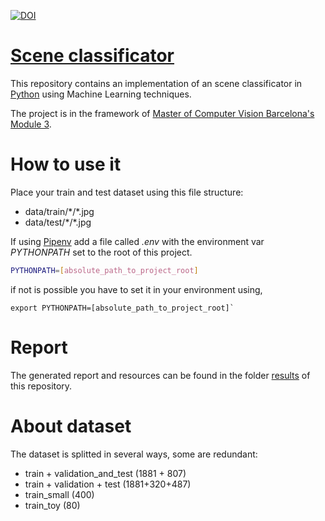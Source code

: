 [![DOI](https://zenodo.org/badge/113903219.svg)](https://zenodo.org/badge/latestdoi/113903219)

# [Scene classificator](https://github.com/godbhaal/scene-classificator)

This repository contains an implementation of an scene classificator in [Python](https://www.python.org/) using Machine Learning techniques.

The project is in the framework of [Master of Computer Vision Barcelona's](http://pagines.uab.cat/mcv) [Module 3](http://pagines.uab.cat/mcv/content/m3-machine-learning-computer-vision).

# How to use it

Place your train and test dataset using this file structure:

- data/train/\*/\*.jpg
- data/test/\*/\*.jpg

If using [Pipenv](https://docs.pipenv.org) add a file called _.env_ with the environment var
_PYTHONPATH_ set to the root of this project.

```bash
PYTHONPATH=[absolute_path_to_project_root]
```

if not is possible you have to set it in your environment using,

```
export PYTHONPATH=[absolute_path_to_project_root]`
```

# Report

The generated report and resources can be found in the folder 
[results](results) of this repository.

# About dataset

The dataset is splitted in several ways, some are redundant:

- train + validation_and_test (1881 + 807)
- train + validation + test (1881+320+487)
- train_small (400)
- train_toy (80)
